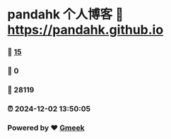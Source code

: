 # pandahk 个人博客 :link: https://pandahk.github.io 
### :page_facing_up: [15](https://pandahk.github.io/tag.html) 
### :speech_balloon: 0 
### :hibiscus: 28119 
### :alarm_clock: 2024-12-02 13:50:05 
### Powered by :heart: [Gmeek](https://github.com/Meekdai/Gmeek)
